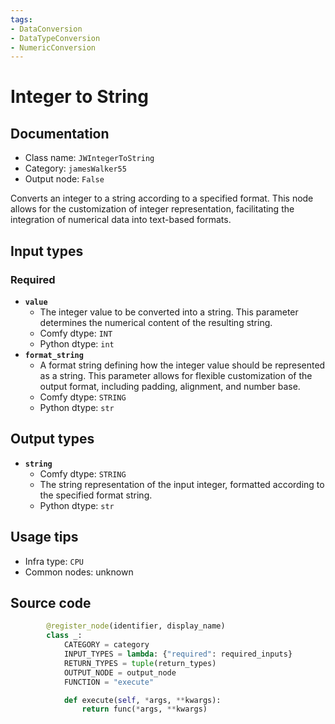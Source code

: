 ```yaml
---
tags:
- DataConversion
- DataTypeConversion
- NumericConversion
---
```


# Integer to String
## Documentation
- Class name: `JWIntegerToString`
- Category: `jamesWalker55`
- Output node: `False`

Converts an integer to a string according to a specified format. This node allows for the customization of integer representation, facilitating the integration of numerical data into text-based formats.
## Input types
### Required
- **`value`**
    - The integer value to be converted into a string. This parameter determines the numerical content of the resulting string.
    - Comfy dtype: `INT`
    - Python dtype: `int`
- **`format_string`**
    - A format string defining how the integer value should be represented as a string. This parameter allows for flexible customization of the output format, including padding, alignment, and number base.
    - Comfy dtype: `STRING`
    - Python dtype: `str`
## Output types
- **`string`**
    - Comfy dtype: `STRING`
    - The string representation of the input integer, formatted according to the specified format string.
    - Python dtype: `str`
## Usage tips
- Infra type: `CPU`
- Common nodes: unknown


## Source code
```python
        @register_node(identifier, display_name)
        class _:
            CATEGORY = category
            INPUT_TYPES = lambda: {"required": required_inputs}
            RETURN_TYPES = tuple(return_types)
            OUTPUT_NODE = output_node
            FUNCTION = "execute"

            def execute(self, *args, **kwargs):
                return func(*args, **kwargs)

```
